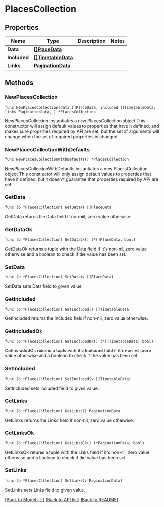 # PlacesCollection

## Properties

Name | Type | Description | Notes
------------ | ------------- | ------------- | -------------
**Data** | [**[]PlaceData**](PlaceData.md) |  | 
**Included** | [**[]TimetableData**](TimetableData.md) |  | 
**Links** | [**PaginationData**](PaginationData.md) |  | 

## Methods

### NewPlacesCollection

`func NewPlacesCollection(data []PlaceData, included []TimetableData, links PaginationData, ) *PlacesCollection`

NewPlacesCollection instantiates a new PlacesCollection object
This constructor will assign default values to properties that have it defined,
and makes sure properties required by API are set, but the set of arguments
will change when the set of required properties is changed

### NewPlacesCollectionWithDefaults

`func NewPlacesCollectionWithDefaults() *PlacesCollection`

NewPlacesCollectionWithDefaults instantiates a new PlacesCollection object
This constructor will only assign default values to properties that have it defined,
but it doesn't guarantee that properties required by API are set

### GetData

`func (o *PlacesCollection) GetData() []PlaceData`

GetData returns the Data field if non-nil, zero value otherwise.

### GetDataOk

`func (o *PlacesCollection) GetDataOk() (*[]PlaceData, bool)`

GetDataOk returns a tuple with the Data field if it's non-nil, zero value otherwise
and a boolean to check if the value has been set.

### SetData

`func (o *PlacesCollection) SetData(v []PlaceData)`

SetData sets Data field to given value.


### GetIncluded

`func (o *PlacesCollection) GetIncluded() []TimetableData`

GetIncluded returns the Included field if non-nil, zero value otherwise.

### GetIncludedOk

`func (o *PlacesCollection) GetIncludedOk() (*[]TimetableData, bool)`

GetIncludedOk returns a tuple with the Included field if it's non-nil, zero value otherwise
and a boolean to check if the value has been set.

### SetIncluded

`func (o *PlacesCollection) SetIncluded(v []TimetableData)`

SetIncluded sets Included field to given value.


### GetLinks

`func (o *PlacesCollection) GetLinks() PaginationData`

GetLinks returns the Links field if non-nil, zero value otherwise.

### GetLinksOk

`func (o *PlacesCollection) GetLinksOk() (*PaginationData, bool)`

GetLinksOk returns a tuple with the Links field if it's non-nil, zero value otherwise
and a boolean to check if the value has been set.

### SetLinks

`func (o *PlacesCollection) SetLinks(v PaginationData)`

SetLinks sets Links field to given value.



[[Back to Model list]](../README.md#documentation-for-models) [[Back to API list]](../README.md#documentation-for-api-endpoints) [[Back to README]](../README.md)


